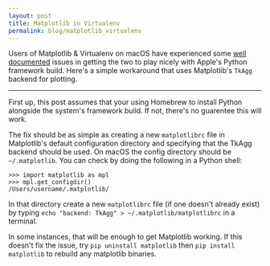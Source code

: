 ```yaml
---
layout: post
title: Matplotlib in Virtualenv
permalink: blog/matplotlib_virtualenv
---
```


Users of Matplotlib & Virtualenv on macOS have experienced some [well documented](http://matplotlib.org/faq/virtualenv_faq.html#osx) issues in getting the two to play nicely with Apple's Python framework build. Here's a simple workaround that uses Matplotlib's `TkAgg` backend for plotting.

-----
<!--more-->

First up, this post assumes that your using Homebrew to install Python alongside the system's framework build. If not, there's no guarentee this will work.

The fix should be as simple as creating a new `matplotlibrc` file in Matplotlib's default configuration directory and specifying that the TkAgg backend should be used. On macOS the config directory should be `~/.matplotlib`. You can check by doing the following in a Python shell:

``` shell
>>> import matplotlib as mpl
>>> mpl.get_configdir()
/Users/username/.matplotlib/
```

In that directory create a new `matplotlibrc` file (if one doesn't already exist) by typing `echo "backend: TkAgg" > ~/.matplotlib/matplotlibrc` in a terminal.

In some instances, that will be enough to get Matplotlib working. If this doesn't fix the issue, try `pip uninstall matplotlib`  then `pip install matplotlib` to rebuild any matplotlib binaries.
